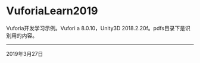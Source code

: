 # VuforiaLearn2019
Vuforia开发学习示例。Vufori a 8.0.10，Unity3D 2018.2.20f。pdfs目录下是识别用的内容。

----------
2019年3月27日
